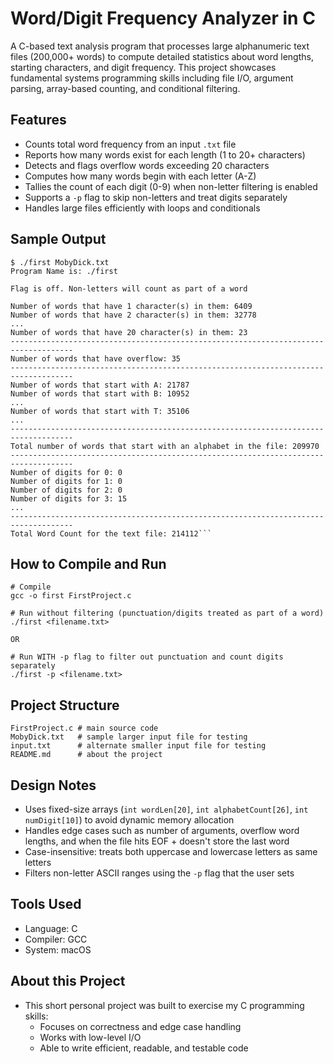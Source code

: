 # Word/Digit Frequency Analyzer in C
A C-based text analysis program that processes large alphanumeric text files (200,000+ words) to compute detailed statistics about word lengths, starting characters, and digit frequency. This project showcases fundamental systems programming skills including file I/O, argument parsing, array-based counting, and conditional filtering. 

## Features
- Counts total word frequency from an input `.txt` file
- Reports how many words exist for each length (1 to 20+ characters)
- Detects and flags overflow words exceeding 20 characters
- Computes how many words begin with each letter (A-Z)
- Tallies the count of each digit (0-9) when non-letter filtering is enabled
- Supports a `-p` flag to skip non-letters and treat digits separately
- Handles large files efficiently with loops and conditionals

## Sample Output
```
$ ./first MobyDick.txt
Program Name is: ./first

Flag is off. Non-letters will count as part of a word

Number of words that have 1 character(s) in them: 6409
Number of words that have 2 character(s) in them: 32778
...
Number of words that have 20 character(s) in them: 23
------------------------------------------------------------------------------------ 
Number of words that have overflow: 35
------------------------------------------------------------------------------------ 
Number of words that start with A: 21787
Number of words that start with B: 10952 
...
Number of words that start with T: 35106
...
------------------------------------------------------------------------------------ 
Total number of words that start with an alphabet in the file: 209970
------------------------------------------------------------------------------------ 
Number of digits for 0: 0
Number of digits for 1: 0
Number of digits for 2: 0 
Number of digits for 3: 15 
...
------------------------------------------------------------------------------------ 
Total Word Count for the text file: 214112```

```
## How to Compile and Run
```
# Compile
gcc -o first FirstProject.c

# Run without filtering (punctuation/digits treated as part of a word)
./first <filename.txt>

OR

# Run WITH -p flag to filter out punctuation and count digits separately
./first -p <filename.txt>

```


## Project Structure
```
FirstProject.c # main source code
MobyDick.txt   # sample larger input file for testing
input.txt      # alternate smaller input file for testing
README.md      # about the project
```

## Design Notes
- Uses fixed-size arrays (`int wordLen[20]`, `int alphabetCount[26]`, `int numDigit[10]`) to avoid dynamic memory allocation
- Handles edge cases such as number of arguments, overflow word lengths, and when the file hits EOF + doesn't store the last word
- Case-insensitive: treats both uppercase and lowercase letters as same letters
- Filters non-letter ASCII ranges using the `-p` flag that the user sets


## Tools Used
- Language: C
- Compiler: GCC
- System: macOS


## About this Project

* This short personal project was built to exercise my C programming skills:
  - Focuses on correctness and edge case handling
  - Works with low-level I/O
  - Able to write efficient, readable, and testable code

